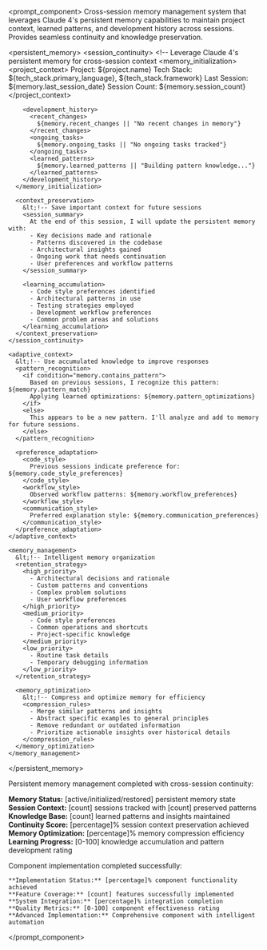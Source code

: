 <prompt_component>
  <step name="Persistent Memory Management">
    <description>
Cross-session memory management system that leverages Claude 4's persistent memory capabilities to maintain project context, learned patterns, and development history across sessions. Provides seamless continuity and knowledge preservation.
    </description>
  </step>

  <persistent_memory>
    <session_continuity>
      &lt;!-- Leverage Claude 4's persistent memory for cross-session context 
      <memory_initialization>
        <project_context>
          Project: ${project.name}
          Tech Stack: ${tech_stack.primary_language}, ${tech_stack.framework}
          Last Session: ${memory.last_session_date}
          Session Count: ${memory.session_count}
        </project_context>
        
        <development_history>
          <recent_changes>
            ${memory.recent_changes || "No recent changes in memory"}
          </recent_changes>
          <ongoing_tasks>
            ${memory.ongoing_tasks || "No ongoing tasks tracked"}
          </ongoing_tasks>
          <learned_patterns>
            ${memory.learned_patterns || "Building pattern knowledge..."}
          </learned_patterns>
        </development_history>
      </memory_initialization>
      
      <context_preservation>
        &lt;!-- Save important context for future sessions 
        <session_summary>
          At the end of this session, I will update the persistent memory with:
          - Key decisions made and rationale
          - Patterns discovered in the codebase
          - Architectural insights gained
          - Ongoing work that needs continuation
          - User preferences and workflow patterns
        </session_summary>
        
        <learning_accumulation>
          - Code style preferences identified
          - Architectural patterns in use
          - Testing strategies employed
          - Development workflow preferences
          - Common problem areas and solutions
        </learning_accumulation>
      </context_preservation>
    </session_continuity>
    
    <adaptive_context>
      &lt;!-- Use accumulated knowledge to improve responses 
      <pattern_recognition>
        <if condition="memory.contains_pattern">
          Based on previous sessions, I recognize this pattern: ${memory.pattern_match}
          Applying learned optimizations: ${memory.pattern_optimizations}
        </if>
        <else>
          This appears to be a new pattern. I'll analyze and add to memory for future sessions.
        </else>
      </pattern_recognition>
      
      <preference_adaptation>
        <code_style>
          Previous sessions indicate preference for: ${memory.code_style_preferences}
        </code_style>
        <workflow_style>
          Observed workflow patterns: ${memory.workflow_preferences}
        </workflow_style>
        <communication_style>
          Preferred explanation style: ${memory.communication_preferences}
        </communication_style>
      </preference_adaptation>
    </adaptive_context>
    
    <memory_management>
      &lt;!-- Intelligent memory organization 
      <retention_strategy>
        <high_priority>
          - Architectural decisions and rationale
          - Custom patterns and conventions
          - Complex problem solutions
          - User workflow preferences
        </high_priority>
        <medium_priority>
          - Code style preferences
          - Common operations and shortcuts
          - Project-specific knowledge
        </medium_priority>
        <low_priority>
          - Routine task details
          - Temporary debugging information
        </low_priority>
      </retention_strategy>
      
      <memory_optimization>
        &lt;!-- Compress and optimize memory for efficiency 
        <compression_rules>
          - Merge similar patterns and insights
          - Abstract specific examples to general principles
          - Remove redundant or outdated information
          - Prioritize actionable insights over historical details
        </compression_rules>
      </memory_optimization>
    </memory_management>
  </persistent_memory>

  <output>
Persistent memory management completed with cross-session continuity:

**Memory Status:** [active/initialized/restored] persistent memory state
**Session Context:** [count] sessions tracked with [count] preserved patterns
**Knowledge Base:** [count] learned patterns and insights maintained
**Continuity Score:** [percentage]% session context preservation achieved
**Memory Optimization:** [percentage]% memory compression efficiency
**Learning Progress:** [0-100] knowledge accumulation and pattern development rating
  </output>

  <output>
    Component implementation completed successfully:

    **Implementation Status:** [percentage]% component functionality achieved
    **Feature Coverage:** [count] features successfully implemented
    **System Integration:** [percentage]% integration completion
    **Quality Metrics:** [0-100] component effectiveness rating
    **Advanced Implementation:** Comprehensive component with intelligent automation
  </output>

</prompt_component>